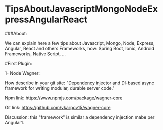 # TipsAboutJavascriptMongoNodeExpressAngularReact

###About:

We can explain here a few tips about Javascript, Mongo, Node, Express, Angular, React 
and others Frameworks, how: Spring Boot, Ionic, Android Frameworks, Native Script, ...


#First Plugin:

1- Node Wagner:

How describe in your git site:
"Dependency injector and DI-based async framework for writing modular, durable server code."

Npm link: https://www.npmjs.com/package/wagner-core

Git link: https://github.com/vkarpov15/wagner-core

Discussion: this "framework" is similar a dependency injection mabe per Angular1.
